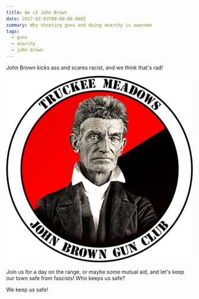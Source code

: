 ```yaml
---
title: We <3 John Brown
date: 2017-02-03T00:00:00.000Z
summary: Why shooting guns and doing anarchy is awesome
tags:
  - guns
  - anarchy
  - john brown
---
```

John Brown kicks ass and scares racist, and we think that's rad!

![A sample inlined image](/static/img/logo.png)

Join us for a day on the range, or maybe some mutual aid, and let's keep our town safe from fascists! Who keeps us safe?

We keep us safe!